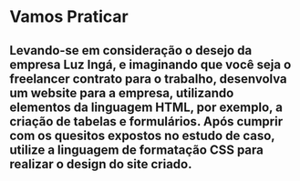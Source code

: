 # Vamos Praticar

## Levando-se em consideração o desejo da empresa Luz Ingá, e imaginando que você seja o freelancer contrato para o trabalho, desenvolva um website para a empresa, utilizando elementos da linguagem HTML, por exemplo, a criação de tabelas e formulários. Após cumprir com os quesitos expostos no estudo de caso, utilize a linguagem de formatação CSS para realizar o design do site criado.

